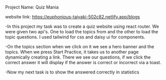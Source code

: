 Project Name: Quiz Mania

website link: https://euphonious-taiyaki-502c82.netlify.app/blogs

-In this project my task was to create a quiz website using react router.
We were given two api's. One to load the topics from and the other to load the topic questions. I used tailwind for css and daisy ui for components.

-On the topics section when we click on it we see a hero banner and the topics.
When we press Start Practice, it takes us to another page dynamically creating a link. There we see our questions, if we click the correct answer it will display if the answer is correct or incorrect via a toast. 

-Now my next task is to show the answered correctly in statistics